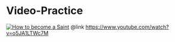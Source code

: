 # Video-Practice

[![How to become a Saint](https://img.youtube.com/vi/VID/0.jpg)](https://www.youtube.com/watch?v=o5JA1LTWc7M)
@link https://www.youtube.com/watch?v=o5JA1LTWc7M
